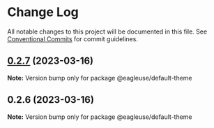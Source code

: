 # Change Log

All notable changes to this project will be documented in this file.
See [Conventional Commits](https://conventionalcommits.org) for commit guidelines.

## [0.2.7](https://github.com/meetqy/eagleuse/compare/@eagleuse/default-theme@0.2.6...@eagleuse/default-theme@0.2.7) (2023-03-16)

**Note:** Version bump only for package @eagleuse/default-theme

## 0.2.6 (2023-03-16)

**Note:** Version bump only for package @eagleuse/default-theme
